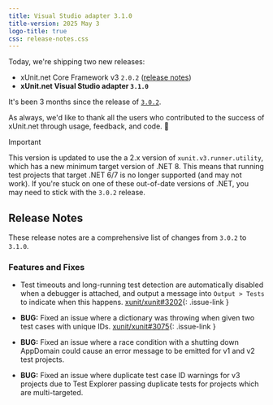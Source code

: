 ```yaml
---
title: Visual Studio adapter 3.1.0
title-version: 2025 May 3
logo-title: true
css: release-notes.css
---
```


Today, we're shipping two new releases:

* xUnit.net Core Framework v3 `2.0.2` ([release notes](/releases/v3/2.0.2))
* **xUnit.net Visual Studio adapter `3.1.0`**

It's been 3 months since the release of [`3.0.2`](3.0.2).

As always, we'd like to thank all the users who contributed to the success of xUnit.net through usage, feedback, and code. 🎉

> [!IMPORTANT]
> This version is updated to use the a 2.x version of `xunit.v3.runner.utility`, which has a new minimum target version of .NET 8. This means that running test projects that target .NET 6/7 is no longer supported (and may not work). If you're stuck on one of these out-of-date versions of .NET, you may need to stick with the `3.0.2` release.

## Release Notes

These release notes are a comprehensive list of changes from `3.0.2` to `3.1.0`.

### Features and Fixes

* Test timeouts and long-running test detection are automatically disabled when a debugger is attached, and output a message into `Output > Tests` to indicate when this happens. [xunit/xunit#3202](https://github.com/xunit/xunit/issues/3202){: .issue-link }

* **BUG:** Fixed an issue where a dictionary was throwing when given two test cases with unique IDs. [xunit/xunit#3075](https://github.com/xunit/xunit/issues/3075){: .issue-link }

* **BUG:** Fixed an issue where a race condition with a shutting down AppDomain could cause an error message to be emitted for v1 and v2 test projects.

* **BUG:** Fixed an issue where duplicate test case ID warnings for v3 projects due to Test Explorer passing duplicate tests for projects which are multi-targeted.
